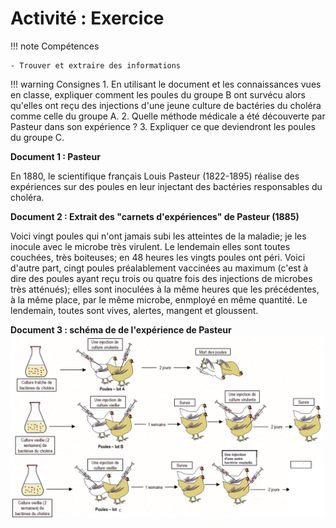 # Activité : Exercice

!!! note Compétences

    - Trouver et extraire des informations 

!!! warning Consignes
    1. En utilisant le document et les connaissances vues en classe, expliquer comment les poules du groupe B ont survécu alors qu'elles ont reçu des injections d'une jeune culture de bactéries du choléra comme celle du groupe A.
    2. Quelle méthode médicale a été découverte par Pasteur dans son expérience ? 
    3. Expliquer ce que deviendront les poules du groupe C.


**Document 1 : Pasteur**

En 1880, le scientifique français Louis Pasteur (1822-1895) réalise des expériences sur des poules en leur injectant des bactéries responsables du choléra.



**Document 2 : Extrait des "carnets d'expériences" de Pasteur (1885)**

Voici vingt poules qui n'ont jamais subi les atteintes de la maladie; je les inocule avec le microbe très virulent. Le lendemain elles sont toutes couchées, très boiteuses; en 48 heures les vingts poules ont péri. Voici d'autre part, cingt poules préalablement vaccinées au maximum (c'est à dire des poules ayant reçu trois ou quatre fois des injections de microbes très atténués); elles sont inoculées à la même heures que les précédentes, à la même place, par le même microbe, enmployé en même quantité. Le lendemain, toutes sont vives, alertes, mangent et gloussent.

**Document 3 : schéma de de l'expérience de Pasteur**
![](Pictures/expPasteur.png)
